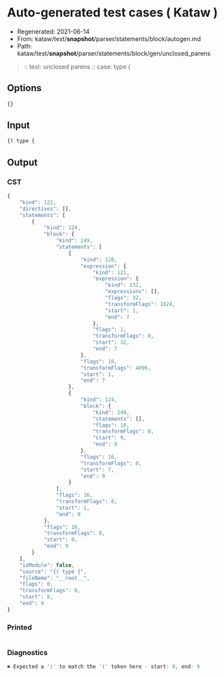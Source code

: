 # Auto-generated test cases ( Kataw )
- Regenerated: 2021-06-14
- From: kataw/test/__snapshot__/parser/statements/block/autogen.md
- Path: kataw/test/__snapshot__/parser/statements/block/gen/unclosed_parens
> :: test: unclosed parens
> :: case: type {
## Options

`````js
{}
`````
## Input

`````js
{( type {
`````
## Output

### CST

```javascript
{
    "kind": 122,
    "directives": [],
    "statements": [
        {
            "kind": 124,
            "block": {
                "kind": 249,
                "statements": [
                    {
                        "kind": 120,
                        "expression": {
                            "kind": 121,
                            "expression": {
                                "kind": 132,
                                "expressions": [],
                                "flags": 32,
                                "transformFlags": 1024,
                                "start": 1,
                                "end": 7
                            },
                            "flags": 1,
                            "transformFlags": 0,
                            "start": 32,
                            "end": 7
                        },
                        "flags": 16,
                        "transformFlags": 4096,
                        "start": 1,
                        "end": 7
                    },
                    {
                        "kind": 124,
                        "block": {
                            "kind": 249,
                            "statements": [],
                            "flags": 16,
                            "transformFlags": 0,
                            "start": 9,
                            "end": 9
                        },
                        "flags": 16,
                        "transformFlags": 0,
                        "start": 7,
                        "end": 9
                    }
                ],
                "flags": 16,
                "transformFlags": 0,
                "start": 1,
                "end": 9
            },
            "flags": 16,
            "transformFlags": 0,
            "start": 0,
            "end": 9
        }
    ],
    "isModule": false,
    "source": "{( type {",
    "fileName": "__root__",
    "flags": 0,
    "transformFlags": 0,
    "start": 0,
    "end": 9
}
```

### Printed

```javascript

```

### Diagnostics

```javascript
✖ Expected a ')' to match the '(' token here - start: 8, end: 9

```

